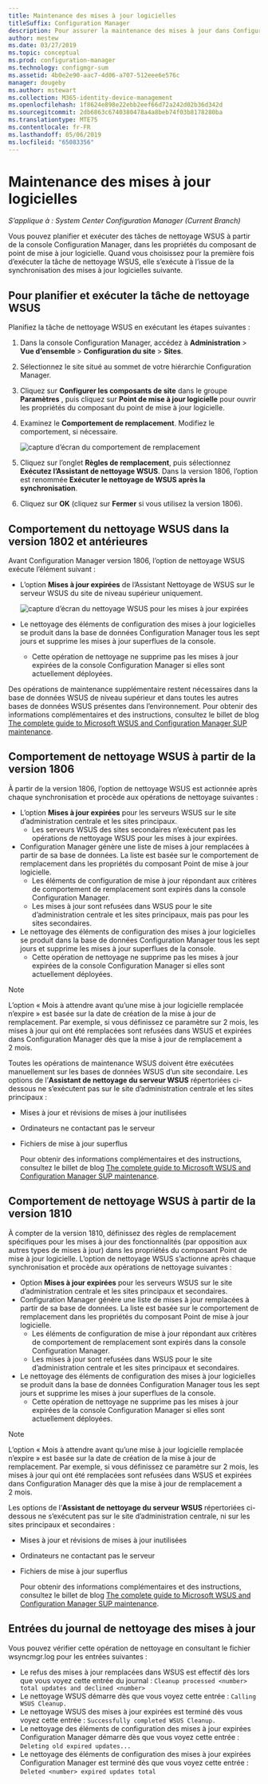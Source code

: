 ```yaml
---
title: Maintenance des mises à jour logicielles
titleSuffix: Configuration Manager
description: Pour assurer la maintenance des mises à jour dans Configuration Manager, vous pouvez planifier la tâche de nettoyage WSUS, ou vous pouvez l’exécuter manuellement.
author: mestew
ms.date: 03/27/2019
ms.topic: conceptual
ms.prod: configuration-manager
ms.technology: configmgr-sum
ms.assetid: 4b0e2e90-aac7-4d06-a707-512eee6e576c
manager: dougeby
ms.author: mstewart
ms.collection: M365-identity-device-management
ms.openlocfilehash: 1f8624e898e22ebb2eef66d72a242d02b36d342d
ms.sourcegitcommit: 2db6863c6740380478a4a8beb74f03b8178280ba
ms.translationtype: MTE75
ms.contentlocale: fr-FR
ms.lasthandoff: 05/06/2019
ms.locfileid: "65083356"
---
```

# <a name="software-updates-maintenance"></a>Maintenance des mises à jour logicielles

*S’applique à : System Center Configuration Manager (Current Branch)*

Vous pouvez planifier et exécuter des tâches de nettoyage WSUS à partir de la console Configuration Manager, dans les propriétés du composant de point de mise à jour logicielle. Quand vous choisissez pour la première fois d’exécuter la tâche de nettoyage WSUS, elle s’exécute à l’issue de la synchronisation des mises à jour logicielles suivante.  

## <a name="to-schedule-and-run-the-wsus-cleanup-job"></a>Pour planifier et exécuter la tâche de nettoyage WSUS

Planifiez la tâche de nettoyage WSUS en exécutant les étapes suivantes :

1. Dans la console Configuration Manager, accédez à **Administration** > **Vue d’ensemble** > **Configuration du site** > **Sites**.
2. Sélectionnez le site situé au sommet de votre hiérarchie Configuration Manager.

3. Cliquez sur **Configurer les composants de site** dans le groupe **Paramètres** , puis cliquez sur **Point de mise à jour logicielle** pour ouvrir les propriétés du composant du point de mise à jour logicielle.  

4. Examinez le **Comportement de remplacement**. Modifiez le comportement, si nécessaire.

   ![capture d’écran du comportement de remplacement](media/sccm-supersedence-behavior.PNG)

5. Cliquez sur l’onglet **Règles de remplacement**, puis sélectionnez **Exécutez l’Assistant de nettoyage WSUS**. Dans la version 1806, l’option est renommée **Exécuter le nettoyage de WSUS après la synchronisation**.

6. Cliquez sur **OK** (cliquez sur **Fermer** si vous utilisez la version 1806).

## <a name="wsus-cleanup-behavior-in-version-1802-and-earlier"></a>Comportement du nettoyage WSUS dans la version 1802 et antérieures

Avant Configuration Manager version 1806, l’option de nettoyage WSUS exécute l’élément suivant :

- L’option **Mises à jour expirées** de l’Assistant Nettoyage de WSUS sur le serveur WSUS du site de niveau supérieur uniquement.

  ![capture d’écran du nettoyage WSUS pour les mises à jour expirées](media/wsus-cleanup-expired.PNG)

- Le nettoyage des éléments de configuration des mises à jour logicielles se produit dans la base de données Configuration Manager tous les sept jours et supprime les mises à jour superflues de la console.
  - Cette opération de nettoyage ne supprime pas les mises à jour expirées de la console Configuration Manager si elles sont actuellement déployées.

Des opérations de maintenance supplémentaire restent nécessaires dans la base de données WSUS de niveau supérieur et dans toutes les autres bases de données WSUS présentes dans l’environnement. Pour obtenir des informations complémentaires et des instructions, consultez le billet de blog [The complete guide to Microsoft WSUS and Configuration Manager SUP maintenance](https://support.microsoft.com/help/4490644/complete-guide-to-microsoft-wsus-and-configuration-manager-sup-maint/).

## <a name="wsus-cleanup-behavior-starting-in-version-1806"></a>Comportement de nettoyage WSUS à partir de la version 1806

À partir de la version 1806, l’option de nettoyage WSUS est actionnée après chaque synchronisation et procède aux opérations de nettoyage suivantes :
<!--1357898 -->

- L’option **Mises à jour expirées** pour les serveurs WSUS sur le site d’administration centrale et les sites principaux.
  - Les serveurs WSUS des sites secondaires n’exécutent pas les opérations de nettoyage WSUS pour les mises à jour expirées.
- Configuration Manager génère une liste de mises à jour remplacées à partir de sa base de données. La liste est basée sur le comportement de remplacement dans les propriétés du composant Point de mise à jour logicielle.
  - Les éléments de configuration de mise à jour répondant aux critères de comportement de remplacement sont expirés dans la console Configuration Manager.
  - Les mises à jour sont refusées dans WSUS pour le site d’administration centrale et les sites principaux, mais pas pour les sites secondaires.
- Le nettoyage des éléments de configuration des mises à jour logicielles se produit dans la base de données Configuration Manager tous les sept jours et supprime les mises à jour superflues de la console.
  - Cette opération de nettoyage ne supprime pas les mises à jour expirées de la console Configuration Manager si elles sont actuellement déployées.

> [!NOTE]
> L’option « Mois à attendre avant qu’une mise à jour logicielle remplacée n’expire » est basée sur la date de création de la mise à jour de remplacement. Par exemple, si vous définissez ce paramètre sur 2 mois, les mises à jour qui ont été remplacées sont refusées dans WSUS et expirées dans Configuration Manager dès que la mise à jour de remplacement a 2 mois.

Toutes les opérations de maintenance WSUS doivent être exécutées manuellement sur les bases de données WSUS d’un site secondaire. Les options de l’**Assistant de nettoyage du serveur WSUS** répertoriées ci-dessous ne s’exécutent pas sur le site d’administration centrale et les sites principaux :

- Mises à jour et révisions de mises à jour inutilisées
- Ordinateurs ne contactant pas le serveur
- Fichiers de mise à jour superflus

  Pour obtenir des informations complémentaires et des instructions, consultez le billet de blog [The complete guide to Microsoft WSUS and Configuration Manager SUP maintenance](https://support.microsoft.com/help/4490644/complete-guide-to-microsoft-wsus-and-configuration-manager-sup-maint/).

## <a name="wsus-cleanup-behavior-starting-in-version-1810"></a>Comportement de nettoyage WSUS à partir de la version 1810

À compter de la version 1810, définissez des règles de remplacement spécifiques pour les mises à jour des fonctionnalités (par opposition aux autres types de mises à jour) dans les propriétés du composant Point de mise à jour logicielle. L’option de nettoyage WSUS s’actionne après chaque synchronisation et procède aux opérations de nettoyage suivantes :
<!--2839349,3098809, 2977644-->

- Option **Mises à jour expirées** pour les serveurs WSUS sur le site d’administration centrale et les sites principaux et secondaires.
- Configuration Manager génère une liste de mises à jour remplacées à partir de sa base de données. La liste est basée sur le comportement de remplacement dans les propriétés du composant Point de mise à jour logicielle.
  - Les éléments de configuration de mise à jour répondant aux critères de comportement de remplacement sont expirés dans la console Configuration Manager.
  - Les mises à jour sont refusées dans WSUS pour le site d’administration centrale et les sites principaux et secondaires.
- Le nettoyage des éléments de configuration des mises à jour logicielles se produit dans la base de données Configuration Manager tous les sept jours et supprime les mises à jour superflues de la console.
  - Cette opération de nettoyage ne supprime pas les mises à jour expirées de la console Configuration Manager si elles sont actuellement déployées.

> [!NOTE]
> L’option « Mois à attendre avant qu’une mise à jour logicielle remplacée n’expire » est basée sur la date de création de la mise à jour de remplacement. Par exemple, si vous définissez ce paramètre sur 2 mois, les mises à jour qui ont été remplacées sont refusées dans WSUS et expirées dans Configuration Manager dès que la mise à jour de remplacement a 2 mois.

Les options de l’**Assistant de nettoyage du serveur WSUS** répertoriées ci-dessous ne s’exécutent pas sur le site d’administration centrale, ni sur les sites principaux et secondaires :

- Mises à jour et révisions de mises à jour inutilisées
- Ordinateurs ne contactant pas le serveur
- Fichiers de mise à jour superflus

  Pour obtenir des informations complémentaires et des instructions, consultez le billet de blog [The complete guide to Microsoft WSUS and Configuration Manager SUP maintenance](https://support.microsoft.com/help/4490644/complete-guide-to-microsoft-wsus-and-configuration-manager-sup-maint/).

## <a name="updates-cleanup-log-entries"></a>Entrées du journal de nettoyage des mises à jour

Vous pouvez vérifier cette opération de nettoyage en consultant le fichier wsyncmgr.log pour les entrées suivantes :

- Le refus des mises à jour remplacées dans WSUS est effectif dès lors que vous voyez cette entrée du journal : `Cleanup processed <number> total updates and declined <number>`
- Le nettoyage WSUS démarre dès que vous voyez cette entrée : `Calling WSUS Cleanup.`
- Le nettoyage WSUS des mises à jour expirées est terminé dès vous voyez cette entrée : `Successfully completed WSUS Cleanup.`
- Le nettoyage des éléments de configuration des mises à jour expirées Configuration Manager démarre dès que vous voyez cette entrée : `Deleting old expired updates...`
- Le nettoyage des éléments de configuration des mises à jour expirées Configuration Manager est terminé dès que vous voyez cette entrée : `Deleted <number> expired updates total`
